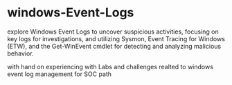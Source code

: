 # windows-Event-Logs
 explore Windows Event Logs to uncover suspicious activities, focusing on key logs for investigations, and utilizing Sysmon, Event Tracing for Windows (ETW), and the Get-WinEvent cmdlet for detecting and analyzing malicious behavior.

 
with hand on experiencing with Labs and challenges realted to windows event log management for SOC path
